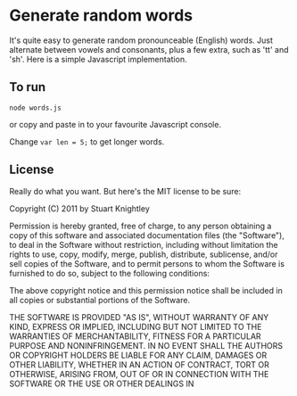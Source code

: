 Generate random words
=====================

It's quite easy to generate random pronounceable (English) words. Just
alternate between vowels and consonants, plus a few extra, such as 'tt' and
'sh'. Here is a simple Javascript implementation.

To run
------

    node words.js

or copy and paste in to your favourite Javascript console.

Change `var len = 5;` to get longer words.

License
-------

Really do what you want. But here's the MIT license to be sure:

Copyright (C) 2011 by Stuart Knightley

Permission is hereby granted, free of charge, to any person obtaining a copy
of this software and associated documentation files (the "Software"), to deal
in the Software without restriction, including without limitation the rights
to use, copy, modify, merge, publish, distribute, sublicense, and/or sell
copies of the Software, and to permit persons to whom the Software is
furnished to do so, subject to the following conditions:

The above copyright notice and this permission notice shall be included in
all copies or substantial portions of the Software.

THE SOFTWARE IS PROVIDED "AS IS", WITHOUT WARRANTY OF ANY KIND, EXPRESS OR
IMPLIED, INCLUDING BUT NOT LIMITED TO THE WARRANTIES OF MERCHANTABILITY,
FITNESS FOR A PARTICULAR PURPOSE AND NONINFRINGEMENT. IN NO EVENT SHALL THE
AUTHORS OR COPYRIGHT HOLDERS BE LIABLE FOR ANY CLAIM, DAMAGES OR OTHER
LIABILITY, WHETHER IN AN ACTION OF CONTRACT, TORT OR OTHERWISE, ARISING FROM,
OUT OF OR IN CONNECTION WITH THE SOFTWARE OR THE USE OR OTHER DEALINGS IN
